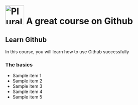 # <a href='http://pluralsight.com'><img src='https://gillcleerenpluralsight.blob.core.windows.net/files/pluralsight.png' height='60' alt='Pluralsight Logo' /></a> A great course on Github

## Learn Github
In this course, you will learn how to use Github successfully

### The basics
- Sample item 1
- Sample item 2
- Sample item 3
- Sample item 4
- Sample item 5
